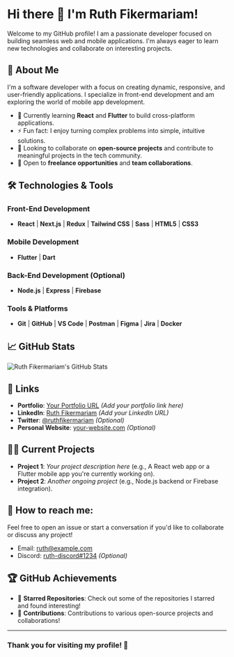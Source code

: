 # Hi there 👋 I'm Ruth Fikermariam!

Welcome to my GitHub profile! I am a passionate developer focused on building seamless web and mobile applications. I'm always eager to learn new technologies and collaborate on interesting projects.

## 🚀 About Me

I'm a software developer with a focus on creating dynamic, responsive, and user-friendly applications. I specialize in front-end development and am exploring the world of mobile app development.

- 🌱 Currently learning **React** and **Flutter** to build cross-platform applications.
- ⚡ Fun fact: I enjoy turning complex problems into simple, intuitive solutions.
- 🔭 Looking to collaborate on **open-source projects** and contribute to meaningful projects in the tech community.
- 👯 Open to **freelance opportunities** and **team collaborations**.

## 🛠️ Technologies & Tools

### Front-End Development
- **React** | **Next.js** | **Redux** | **Tailwind CSS** | **Sass** | **HTML5** | **CSS3**

### Mobile Development
- **Flutter** | **Dart**

### Back-End Development (Optional)
- **Node.js** | **Express** | **Firebase**

### Tools & Platforms
- **Git** | **GitHub** | **VS Code** | **Postman** | **Figma** | **Jira** | **Docker**

## 📈 GitHub Stats

![Ruth Fikermariam's GitHub Stats](https://github-readme-stats.vercel.app/api?username=ruthfikermariam&show_icons=true&hide_title=true&count_private=true&theme=radical)

## 🔗 Links

- **Portfolio**: [Your Portfolio URL](https://your-portfolio.com) *(Add your portfolio link here)*
- **LinkedIn**: [Ruth Fikermariam](https://www.linkedin.com/in/ruth-fikermariam) *(Add your LinkedIn URL)*
- **Twitter**: [@ruthfikermariam](https://twitter.com/your-handle) *(Optional)*
- **Personal Website**: [your-website.com](https://your-website.com) *(Optional)*

## 👨‍💻 Current Projects

- **Project 1**: *Your project description here* (e.g., A React web app or a Flutter mobile app you're currently working on).
- **Project 2**: *Another ongoing project* (e.g., Node.js backend or Firebase integration).

## 💬 How to reach me:

Feel free to open an issue or start a conversation if you'd like to collaborate or discuss any project!

- Email: [ruth@example.com](mailto:ruth@example.com)
- Discord: [ruth-discord#1234](https://discord.com/users/your-discord-id) *(Optional)*

## 🏆 GitHub Achievements

- 🌟 **Starred Repositories**: Check out some of the repositories I starred and found interesting!
- 🎯 **Contributions**: Contributions to various open-source projects and collaborations!

---

### Thank you for visiting my profile! 🙏
